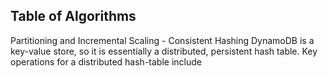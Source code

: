## Table of Algorithms
Partitioning and Incremental Scaling - Consistent Hashing
DynamoDB is a key-value store, so it is essentially a distributed, persistent hash table.  Key operations for a distributed hash-table include 
